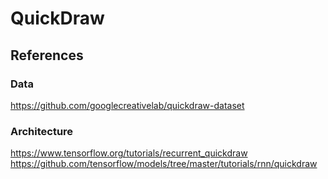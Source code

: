 # QuickDraw 

## References 

### Data
https://github.com/googlecreativelab/quickdraw-dataset

### Architecture 
https://www.tensorflow.org/tutorials/recurrent_quickdraw
https://github.com/tensorflow/models/tree/master/tutorials/rnn/quickdraw
